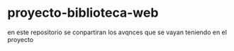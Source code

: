 # proyecto-biblioteca-web
en este repositorio se conpartiran los avqnces que se vayan teniendo en el proyecto
